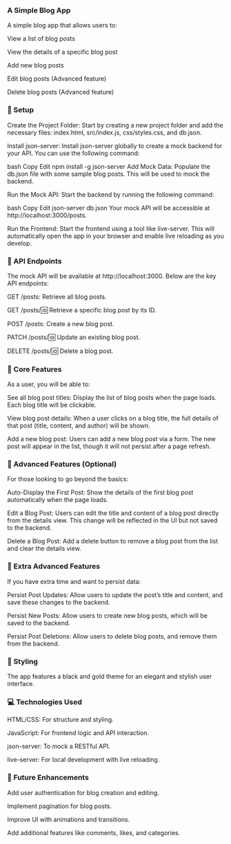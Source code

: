 ### A Simple Blog App
A simple blog app that allows users to:

View a list of blog posts

View the details of a specific blog post

Add new blog posts

Edit blog posts (Advanced feature)

Delete blog posts (Advanced feature)

### 🚀 Setup
Create the Project Folder:
Start by creating a new project folder and add the necessary files: index.html, src/index.js, css/styles.css, and db.json.

Install json-server:
Install json-server globally to create a mock backend for your API. You can use the following command:

bash
Copy
Edit
npm install -g json-server
Add Mock Data:
Populate the db.json file with some sample blog posts. This will be used to mock the backend.

Run the Mock API:
Start the backend by running the following command:

bash
Copy
Edit
json-server db.json
Your mock API will be accessible at http://localhost:3000/posts.

Run the Frontend:
Start the frontend using a tool like live-server. This will automatically open the app in your browser and enable live reloading as you develop.

### 📡 API Endpoints
The mock API will be available at http://localhost:3000. Below are the key API endpoints:

GET /posts: Retrieve all blog posts.

GET /posts/:id: Retrieve a specific blog post by its ID.

POST /posts: Create a new blog post.

PATCH /posts/:id: Update an existing blog post.

DELETE /posts/:id: Delete a blog post.

### 📝 Core Features
As a user, you will be able to:

See all blog post titles:
Display the list of blog posts when the page loads. Each blog title will be clickable.

View blog post details:
When a user clicks on a blog title, the full details of that post (title, content, and author) will be shown.

Add a new blog post:
Users can add a new blog post via a form. The new post will appear in the list, though it will not persist after a page refresh.

### 🔨 Advanced Features (Optional)
For those looking to go beyond the basics:

Auto-Display the First Post:
Show the details of the first blog post automatically when the page loads.

Edit a Blog Post:
Users can edit the title and content of a blog post directly from the details view. This change will be reflected in the UI but not saved to the backend.

Delete a Blog Post:
Add a delete button to remove a blog post from the list and clear the details view.

### 🚀 Extra Advanced Features
If you have extra time and want to persist data:

Persist Post Updates:
Allow users to update the post’s title and content, and save these changes to the backend.

Persist New Posts:
Allow users to create new blog posts, which will be saved to the backend.

Persist Post Deletions:
Allow users to delete blog posts, and remove them from the backend.

### 🎨 Styling
The app features a black and gold theme for an elegant and stylish user interface.

### 💻 Technologies Used
HTML/CSS: For structure and styling.

JavaScript: For frontend logic and API interaction.

json-server: To mock a RESTful API.

live-server: For local development with live reloading.

### 🔧 Future Enhancements
Add user authentication for blog creation and editing.

Implement pagination for blog posts.

Improve UI with animations and transitions.

Add additional features like comments, likes, and categories.
